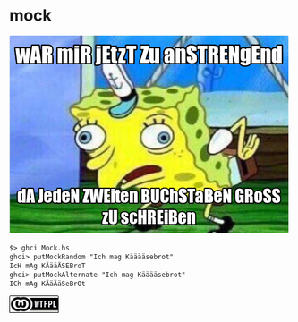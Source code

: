 # mock

![wAR miR jEtzT Zu anSTRENgEnd dA JedeN ZWEiten BUChSTaBeN GRoSS zU scHREiBen](mock.png)

```
$> ghci Mock.hs
ghci> putMockRandom "Ich mag Kääääsebrot"
IcH mAg KÄääÄSEBroT
ghci> putMockAlternate "Ich mag Kääääsebrot"
ICh mAg KÄäÄäSeBrOt
```

[![WTFPL-Badge](wtfpl.png)](http://www.wtfpl.net)
